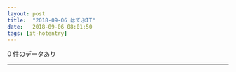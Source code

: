 ```yaml
---
layout: post
title:  "2018-09-06 はてぶIT"
date:   2018-09-06 08:01:50
tags: [it-hotentry]
---
```

0 件のデータあり

<hr>
